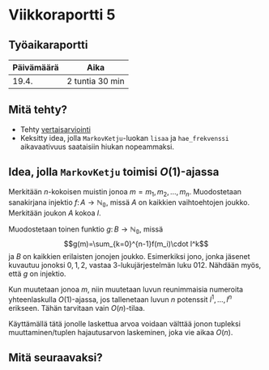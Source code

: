 # Viikkoraportti 5

## Työaikaraportti

|Päivämäärä|Aika|
|----------|----|
|19.4.|2 tuntia 30 min|

## Mitä tehty?

- Tehty [vertaisarviointi](https://github.com/henryblu/signal-processing-project/issues/1)
- Keksitty idea, jolla `MarkovKetju`-luokan `lisaa` ja `hae_frekvenssi` aikavaativuus saataisiin hiukan nopeammaksi.

## Idea, jolla `MarkovKetju` toimisi $O(1)$-ajassa

Merkitään $n$-kokoisen muistin jonoa $m=m_1,m_2,\dots,m_n$.
Muodostetaan sanakirjana injektio $f\colon A\to \mathbb{N_0}$, missä $A$ on kaikkien vaihtoehtojen joukko.
Merkitään joukon $A$ kokoa $l$.

Muodostetaan toinen funktio $g\colon B\to\mathbb{N_0}$, missä
$$g(m)=\sum_{k=0}^{n-1}f(m_i)\cdot l^k$$
ja $B$ on kaikkien erilaisten jonojen joukko.
Esimerkiksi jono, jonka jäsenet kuvautuu jonoksi $0,1,2$, vastaa 3-lukujärjestelmän luku $012$.
Nähdään myös, että $g$ on injektio.

Kun muutetaan jonoa $m$, niin muutetaan luvun reunimmaisia numeroita yhteenlaskulla $O(1)$-ajassa, jos tallenetaan luvun $n$ potenssit $l^1,\dots,l^n$ erikseen.
Tähän tarvitaan vain $O(n)$-tilaa.

Käyttämällä tätä jonolle laskettua arvoa voidaan välttää jonon tupleksi muuttaminen/tuplen hajautusarvon laskeminen, joka vie aikaa $O(n)$.

## Mitä seuraavaksi?
